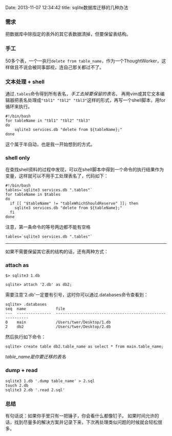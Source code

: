 Date: 2013-11-07 12:34:42
title: sqlite数据库迁移的几种办法

### 需求
把数据库中除指定的表外的其它表数据清掉，但要保留表结构。

### 手工
50多个表，一个一执行`delete from table_name`，作为一个ThoughtWorker，这样做且不说会被同事鄙视，连自己那关都过不了。

### 文本处理 + shell
通过`.tables`命令得到所有表名，*手工去掉要保留的表名*，
再用vim或其它文本编辑器把表名处理成`"tbl1" "tbl2" "tbl3"`这样的形式，再写一个shell脚本，用for循环来执行。
```
#!/bin/bash
for tableName in "tbl1" "tbl2" "tbl3"
do
    sqlite3 services.db "delete from ${tableName};"
done
```
这个属于半自动，也是我一开始想到的方式。

### shell only
在查找shell资料的过程中发现，可以在shell脚本中得到一个命令的执行结果作为变量，这样就可以不用手工处理表名了，代码如下：
```
#!/bin/bash
tables=`sqlite3 services.db ".tables"`
for tableName in $tables
do
  if [[ "$tableName" != "tableWhichShouldReserve" ]]; then
    sqlite3 services.db "delete from ${tableName};"
  fi
done
```
注意，第一条命令的等号两边都不能有空格
```
tables=`sqlite3 services.db ".tables"`
```

---
如果不需要保留其它表的结构的话，还有两种方式：
### attach as
```
$> sqlite3 1.db

sqlite> attach '2.db' as db2;
```
需要注意'2.db'一定要有引号，这时你可以通过.databases命令查看到：
```
sqlite> .databases
seq  name             file
---  ---------------  ----------------------------------------------------------
0    main             /Users/twer/Desktop/1.db
2    db2              /Users/twer/Desktop/2.db
```
然后执行如下命令：
```
sqlite> create table db2.table_name as select * from main.table_name;
```
*table_name是你要迁移的表名*

### dump + read
```
sqlite3 1.db '.dump table_name' > 2.sql
touch 2.db
sqlite3 2.db '.read 2.sql'
```

### 总结
有句话说：如果你手里只有一把锤子，你会看什么都像钉子。
如果时间允许的话，找到尽量多的解决方案并记录下来，下次再处理类似问题的时候就会轻松很多。